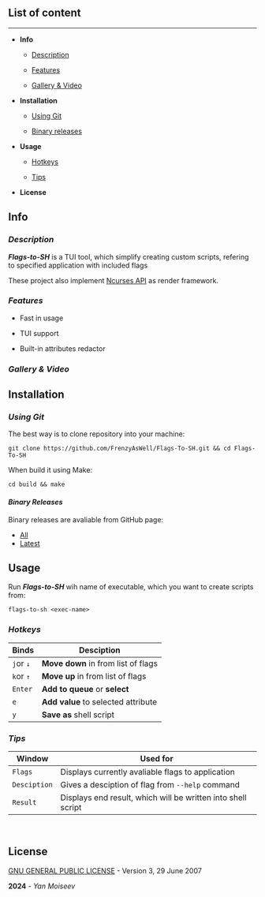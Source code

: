 ## List of content

---

- **Info**
  
  - [Description](#Desciption)
  
  - [Features](#Features)
  
  - [Gallery & Video](#Non)

- **Installation**
  
  - [Using Git](#Using-Git)
  
  - [Binary releases](#Binary-Releases)

- **Usage**
  
  - [Hotkeys](#Hotkeys)
  
  - [Tips](#Tips)

- **License**

## **Info**

### ***Description***

***Flags-to-SH***  is a TUI tool, which simplify creating custom scripts, refering to specified application with included flags

These project also implement [Ncurses API](https://invisible-island.net/ncurses/) as render framework.

### ***Features***

- Fast in usage

- TUI support

- Built-in attributes redactor

### *Gallery & Video*

## Installation

### ***Using Git***

The best way is to clone repository into your machine:

```shell
git clone https://github.com/FrenzyAsWell/Flags-To-SH.git && cd Flags-To-SH
```

When build it using Make:

```shell
cd build && make
```

#### ***Binary Releases***

Binary releases are avaliable from GitHub page:

- [All](https://github.com/FrenzyAsWell/Flags-To-SH/releases)
- [Latest](https://github.com/FrenzyAsWell/Flags-To-SH/releases/latest)

## Usage

Run ***Flags-to-SH*** wih name of executable, which you want to create scripts from:

```shell
flags-to-sh <exec-name>
```

### ***Hotkeys***

| Binds     | Desciption                          |
| --------- | ----------------------------------- |
| `j`or `↓` | **Move down** in from list of flags |
| `k`or `↑` | **Move up** in from list of flags   |
| `Enter`   | **Add to queue** or **select**      |
| `e`       | **Add value** to selected attribute |
| `y`       | **Save as** shell script            |

### ***Tips***

| Window       | Used for                                                     |
| ------------ | ------------------------------------------------------------ |
| `Flags`      | Displays currently avaliable flags to application            |
| `Desciption` | Gives a desciption of flag from `--help` command             |
| `Result`     | Displays end result, which will be written into shell script |

 

## License

[GNU GENERAL PUBLIC LICENSE](https://github.com/FrenzyAsWell/Flags-To-SH/blob/main/LICENSE) - Version 3, 29 June 2007

**2024** - *Yan Moiseev*
